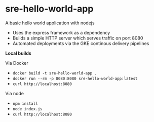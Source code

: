 # sre-hello-world-app

A basic hello world application with nodejs

* Uses the express framework as a dependency
* Builds a simple HTTP server which serves traffic on port 8080
* Automated deployments via the GKE continous delivery pipelines

**Local builds**

Via Docker
* ```docker build -t sre-hello-world-app .```
* ```docker run --rm -p 8080:8080 sre-hello-world-app:latest```
* ```curl http://localhost:8080```

Via node
* ```npm install```
* ```node index.js```
* ```curl http://localhost:8080```